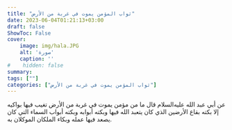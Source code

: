 ```yaml
---
title: "ثواب المؤمن يموت في غربة من الأرض"
date: 2023-06-04T01:21:13+03:00
draft: false
ShowToc: False
cover:
    image: img/hala.JPG
    alt: 'صورة'
    caption: ''
#    hidden: false
summary: 
tags: [""]
categories: ["ثواب المؤمن يموت في غربة من الأرض"]
---
```

عن أبي عبد الله عليه‌السلام قال
ما من مؤمن يموت في غربة من الأرض تغيب فيها بواكيه إلا بكته
بقاع الأرضين الذي كان يتعبد الله فيها وبكته أبوابه وبكته أبواب السماء
التي كان يصعد فيها عمله وبكاء الملكان الموكلان به.


